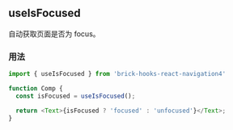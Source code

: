 ## useIsFocused

自动获取页面是否为 focus。

### 用法

```javascript
import { useIsFocused } from 'brick-hooks-react-navigation4'

function Comp {
  const isFocused = useIsFocused();

  return <Text>{isFocused ? 'focused' : 'unfocused'}</Text>;
}
```
